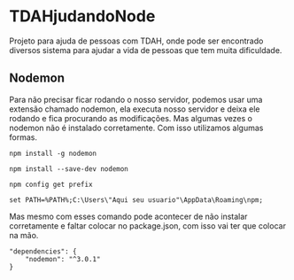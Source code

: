 # TDAHjudandoNode
Projeto para ajuda de pessoas com TDAH, onde pode ser encontrado diversos sistema para ajudar a vida de pessoas que tem muita dificuldade. 

## Nodemon

Para não precisar ficar rodando o nosso servidor, podemos usar uma extensão chamado nodemon, ela executa nosso servidor e deixa ele rodando e fica procurando as modificações.
Mas algumas vezes o nodemon não é instalado corretamente. Com isso utilizamos algumas formas.

````
npm install -g nodemon

npm install --save-dev nodemon

npm config get prefix

set PATH=%PATH%;C:\Users\"Aqui seu usuario"\AppData\Roaming\npm;
````

Mas mesmo com esses comando pode acontecer de não instalar corretamente e faltar colocar no package.json, com isso vai ter que colocar na mão. 

````
"dependencies": {
    "nodemon": "^3.0.1"	
}

````